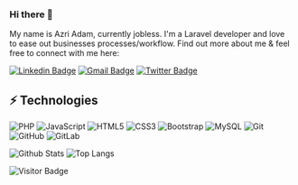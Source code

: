 ### Hi there 👋

My name is Azri Adam, currently jobless. I'm a Laravel developer and love to ease out businesses processes/workflow. Find out more about me & feel free to connect with me here:

[![Linkedin Badge](https://img.shields.io/badge/-ludehsar-blue?style=flat-square&logo=Linkedin&logoColor=white&link=https://www.linkedin.com/in/azri-cs/)](https://www.linkedin.com/in/azri-cs/)
[![Gmail Badge](https://img.shields.io/badge/-mdraanik12@gmail.com-c14438?style=flat-square&logo=Gmail&logoColor=white&link=mailto:azriadam.cs@gmail.com)](mailto:azriadam.cs@gmail.com)
[![Twitter Badge](https://img.shields.io/badge/Twitter-%231DA1F2.svg?style=for-the-badge&logo=Twitter&logoColor=white&link=https://twitter.com/azri_cs)](https://twitter.com/azri_cs)


## ⚡ Technologies

![PHP](https://img.shields.io/badge/php-%23777BB4.svg?style=for-the-badge&logo=php&logoColor=white)
![JavaScript](https://img.shields.io/badge/-JavaScript-black?style=flat-square&logo=javascript)
![HTML5](https://img.shields.io/badge/-HTML5-E34F26?style=flat-square&logo=html5&logoColor=white)
![CSS3](https://img.shields.io/badge/-CSS3-1572B6?style=flat-square&logo=css3)
![Bootstrap](https://img.shields.io/badge/-Bootstrap-563D7C?style=flat-square&logo=bootstrap)
![MySQL](https://img.shields.io/badge/-MySQL-black?style=flat-square&logo=mysql)
![Git](https://img.shields.io/badge/-Git-black?style=flat-square&logo=git)
![GitHub](https://img.shields.io/badge/-GitHub-181717?style=flat-square&logo=github)
![GitLab](https://img.shields.io/badge/-GitLab-FCA121?style=flat-square&logo=gitlab)

![Github Stats](https://github-readme-stats.vercel.app/api?username=azri-cs&count_private=true&show_icons=true&include_all_commits=true)
![Top Langs](https://github-readme-stats.vercel.app/api/top-langs/?username=azri-cs&hide=TeX&layout=compact)

![Visitor Badge](https://visitor-badge.laobi.icu/badge?page_id=azri-cs.azri-cs)
